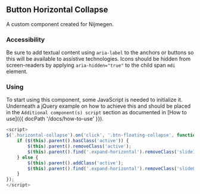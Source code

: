 ## Button Horizontal Collapse

A custom component created for Nijmegen.

### Accessibility

Be sure to add textual content using `aria-label` to the anchors or buttons so this will be available to assistive technologies.
Icons should be hidden from screen-readers by applying `aria-hidden="true"` to the child span `mdi` element.

### Using

To start using this component, some JavaScript is needed to initialize it.<br>
Underneath a jQuery example on how to achieve this and should be placed in the `Additional component(s) script` section as documented in [How to use]({{ docPath '/docs/how-to-use' }}).

```javascript
<script>
$('.horizontal-collapse').on('click', '.btn-floating-collapse', function() {
    if ($(this).parent().hasClass('active')) {
        $(this).parent().removeClass('active');
        $(this).parent().find('.expand-horizontal').removeClass('slideInRight').addClass('slideOutRight');
    } else {
        $(this).parent().addClass('active');
        $(this).parent().find('.expand-horizontal').removeClass('slideOutRight').addClass('slideInRight');
    }
});
</script>
```
